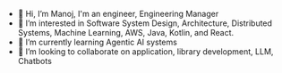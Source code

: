 - 👋 Hi, I’m Manoj, I'm an engineer, Engineering Manager 
- 👀 I’m interested in Software System Design, Architecture, Distributed Systems, Machine Learning, AWS, Java, Kotlin, and React.
- 🌱 I’m currently learning Agentic AI systems
- 💞️ I’m looking to collaborate on application, library development, LLM, Chatbots

<!---
manoj-r/manoj-r is a ✨ special ✨ repository because its `README.md` (this file) appears on your GitHub profile.
You can click the Preview link to take a look at your changes.
--->
